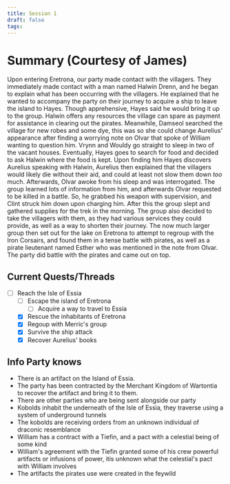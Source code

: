 ```yaml
---
title: Session 1
draft: false
tags:
---
```

 
# Summary (Courtesy of James)
Upon entering Eretrona, our party made contact with the villagers. They immediately made contact with a man named Halwin Drenn, and he began to explain what has been occurring with the villagers. He explained that he wanted to accompany the party on their journey to acquire a ship to leave the island to Hayes. Though apprehensive, Hayes said he would bring it up to the group. Halwin offers any resources the village can spare as payment for assistance in clearing out the pirates. Meanwhile, Damseol searched the village for new robes and some dye, this was so she could change Aurelius' appearance after finding a worrying note on Olvar that spoke of William wanting to question him. Vrynn and Wouldy go straight to sleep in two of the vacant houses. Eventually, Hayes goes to search for food and decided to ask Halwin where the food is kept. Upon finding him Hayes discovers Aurelius speaking with Halwin, Aurelius then explained that the villagers would likely die without their aid, and could at least not slow them down *too* much. Afterwards, Olvar awoke from his sleep and was interrogated. The group learned lots of information from him, and afterwards Olvar requested to be killed in a battle. So, he grabbed his weapon with supervision, and Clint struck him down upon charging him. After this the group slept and gathered supplies for the trek in the morning. The group also decided to take the villagers with them, as they had various services they could provide, as well as a way to shorten their journey. The now much larger group then set out for the lake on Eretrona to attempt to regroup with the Iron Corsairs, and found them in a tense battle with pirates, as well as a pirate lieutenant named Esther who was mentioned in the note from Olvar. The party did battle with the pirates and came out on top.

## Current Quests/Threads

- [ ] Reach the Isle of Essia
	- [ ] Escape the island of Eretrona
		- [ ] Acquire a way to travel to Essia
	- [x] Rescue the inhabitants of Eretrona
	- [x] Regoup with Merric's group
	- [x] Survive the ship attack
	- [x] Recover Aurelius' books

## Info Party knows
- There is an artifact on the Island of Essia.
- The party has been contracted by the Merchant Kingdom of Wartontia to recover the artifact and bring it to them.
- There are other parties who are being sent alongside our party
- Kobolds inhabit the underneath of the Isle of Essia, they traverse using a system of underground tunnels
- The kobolds are receiving orders from an unknown individual of draconic resemblance
- William has a contract with a Tiefin, and a pact with a celestial being of some kind
- William's agreement with the Tiefin granted some of his crew powerful artifacts or infusions of power, itis unknown what the celestial's pact with William involves
- The artifacts the pirates use were created in the feywild




